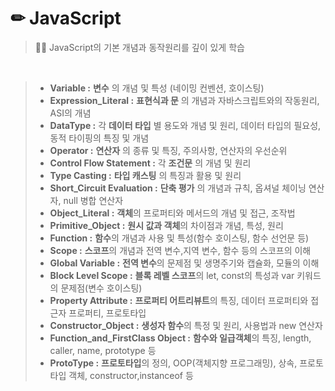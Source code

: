# ✏ JavaScript

> 🙋‍♂️ JavaScript의 기본 개념과 동작원리를 깊이 있게 학습

<br>

> - **Variable :** **변수** 의 개념 및 특성 (네이밍 컨벤션, 호이스팅)
> - **Expression_Literal :** **표현식과 문** 의 개념과 자바스크립트와의 작동원리, ASI의 개념
> - **DataType :** 각 **데이터 타입** 별 용도와 개념 및 원리, 데이터 타입의 필요성, 동적 타이핑의 특징 및 개념
> - **Operator :** **연산자** 의 종류 및 특징, 주의사항, 연산자의 우선순위
> - **Control Flow Statement :** 각 **조건문** 의 개념 및 원리
> - **Type Casting :** **타입 캐스팅** 의 특징과 활용 및 원리
> - **Short_Circuit Evaluation :** **단축 평가** 의 개념과 규칙, 옵셔널 체이닝 연산자, null 병합 연산자
> - **Object_Literal :** **객체**의 프로퍼티와 메서드의 개념 및 접근, 조작법
> - **Primitive_Object :** **원시 값과 객체**의 차이점과 개념, 특성, 원리
> - **Function :** **함수**의 개념과 사용 및 특성(함수 호이스팅, 함수 선언문 등)
> - **Scope :** **스코프**의 개념과 전역 변수,지역 변수, 함수 등의 스코프의 이해
> - **Global Variable :** **전역 변수**의 문제점 및 생명주기와 캡슐화, 모듈의 이해
> - **Block Level Scope :** **블록 레벨 스코프**의 let, const의 특성과 var 키워드의 문제점(변수 호이스팅)
> - **Property Attribute :** **프로퍼티 어트리뷰트**의 특징, 데이터 프로퍼티와 접근자 프로퍼티, 프로토타입
> - **Constructor_Object :** **생성자 함수**의 특정 및 원리, 사용법과 new 연산자
> - **Function_and_FirstClass Object :** **함수와 일급객체**의 특징, length, caller, name, prototype 등
> - **ProtoType :** **프로토타입**의 정의, OOP(객체지향 프로그래밍), 상속, 프로토타입 객체, constructor,instanceof 등
